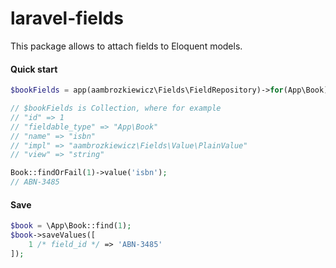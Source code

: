 # laravel-fields

This package allows to attach fields to Eloquent models.

#### Quick start

```php
$bookFields = app(aambrozkiewicz\Fields\FieldRepository)->for(App\Book);

// $bookFields is Collection, where for example
// "id" => 1
// "fieldable_type" => "App\Book"
// "name" => "isbn"
// "impl" => "aambrozkiewicz\Fields\Value\PlainValue"
// "view" => "string"

Book::findOrFail(1)->value('isbn');
// ABN-3485
```

#### Save

```php
$book = \App\Book::find(1);
$book->saveValues([
    1 /* field_id */ => 'ABN-3485'
]);
```